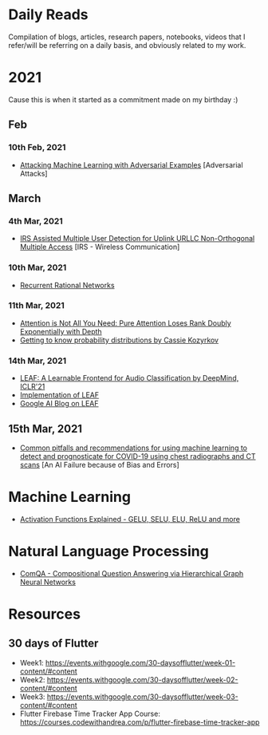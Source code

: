 # Daily Reads
Compilation of blogs, articles, research papers, notebooks, videos that I refer/will be referring on a daily basis, and obviously related to my work.

# 2021
Cause this is when it started as a commitment made on my birthday :)

## Feb

### 10th Feb, 2021
- [Attacking Machine Learning with Adversarial Examples](https://openai.com/blog/adversarial-example-research/) [Adversarial Attacks]

## March
### 4th Mar, 2021
- [IRS Assisted Multiple User Detection for Uplink URLLC Non-Orthogonal Multiple Access](https://ieeexplore.ieee.org/document/9162705) [IRS - Wireless Communication]
### 10th Mar, 2021
- [Recurrent Rational Networks](https://arxiv.org/pdf/2102.09407.pdf)
### 11th Mar, 2021
- [Attention is Not All You Need: Pure Attention Loses Rank Doubly Exponentially with Depth](https://arxiv.org/abs/2103.03404)
- [Getting to know probability distributions by Cassie Kozyrkov](https://towardsdatascience.com/getting-to-know-probability-distributions-cc1dd1e2f22b) 
### 14th Mar, 2021
- [LEAF: A Learnable Frontend for Audio Classification by DeepMind, ICLR'21](https://arxiv.org/abs/2101.08596)
- [Implementation of LEAF](https://github.com/google-research/leaf-audio)
- [Google AI Blog on LEAF](https://ai.googleblog.com/2021/03/leaf-learnable-frontend-for-audio.html)
## 15th Mar, 2021
- [Common pitfalls and recommendations for using machine learning to detect and prognosticate for COVID-19 using chest radiographs and CT scans](https://www.nature.com/articles/s42256-021-00307-0) [An AI Failure because of Bias and Errors]

# Machine Learning 
- [Activation Functions Explained - GELU, SELU, ELU, ReLU and more](https://mlfromscratch.com/activation-functions-explained/)
# Natural Language Processing
- [ComQA - Compositional Question Answering via Hierarchical Graph Neural Networks](https://arxiv.org/pdf/2101.06400.pdf)
# Resources
## 30 days of Flutter
- Week1: https://events.withgoogle.com/30-daysofflutter/week-01-content/#content
- Week2: https://events.withgoogle.com/30-daysofflutter/week-02-content/#content
- Week3: https://events.withgoogle.com/30-daysofflutter/week-03-content/#content
- Flutter Firebase Time Tracker App Course: https://courses.codewithandrea.com/p/flutter-firebase-time-tracker-app
